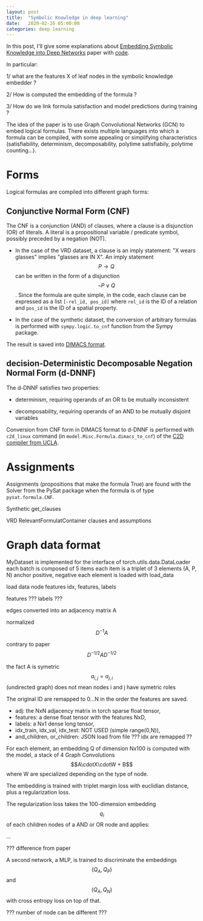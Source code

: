 ```yaml
---
layout: post
title:  "Symbolic Knowledge in deep learning"
date:   2020-02-26 05:00:00
categories: deep learning
---
```


In this post, I'll give some explanations about [Embedding Symbolic Knowledge into Deep Networks](https://arxiv.org/abs/1909.01161) paper with [code](https://github.com/ZiweiXU/LENSR).

In particular:

1/ what are the features X of leaf nodes in the symbolic knowledge embedder ?

2/ How is computed the embedding of the formula ?

3/ How do we link formula satisfaction and model predictions during training ?

The idea of the paper is to use Graph Convolutional Networks (GCN) to embed logical formulas. There exists multiple languages into which a formula can be compiled, with some appealing or simplifying characteristics (satisfiability, determinism, decomposability, polytime satisfiabily, polytime counting...).

# Forms

Logical formulas are compiled into different graph forms:

## Conjunctive Normal Form (CNF)

The CNF is a conjunction (AND) of clauses, where a clause is a disjunction (OR) of literals. A literal is a propositional variable / predicate symbol, possibly preceded by a negation (NOT).

- In the case of the VRD dataset, a clause is an imply statement: "X wears glasses" implies "glasses are IN X". An imply statement $$ P \rightarrow Q $$ can be written in the form of a disjunction $$ \neg P \lor Q $$. Since the formula are quite simple, in the code, each clause can be expressed as a list `[-rel_id, pos_id]` where `rel_id` is the ID of a relation and `pos_id` is the ID of a spatial property.

- In the case of the synthetic dataset, the conversion of arbitrary formulas is performed with `sympy.logic.to_cnf` function from the Sympy package.

The result is saved into [DIMACS format](http://www.satcompetition.org/2009/format-benchmarks2009.html).

## decision-Deterministic Decomposable Negation Normal Form (d-DNNF)

The d-DNNF satisfies two properties:

- determinism, requiring operands of an OR to be mutually inconsistent

- decomposability, requiring operands of an AND to be mutually disjoint variables

Conversion from CNF form in DIMACS format to d-DNNF is performed with `c2d_linux` command (in `model.Misc.Formula.dimacs_to_cnf`) of the [C2D compiler from UCLA](http://reasoning.cs.ucla.edu/c2d/).


# Assignments

Assignments (propositions that make the formula True) are found with the Solver from the PySat package when the formula is of type `pysat.formula.CNF`.

Synthetic get_clauses

VRD RelevantFormulatContainer
clauses and assumptions


# Graph data format

MyDataset is implemented for the interface of torch.utils.data.DataLoader
each batch is composed of 5 items
each item is a triplet of 3 elements (A, P, N) anchor positive, negative
each element is loaded with load_data

load data
node features
idx, features, labels

features ???
labels ???

edges
converted into an adjacency matrix A

normalized
$$ D^{-1} A $$

contrary to paper
$$ D^{-1/2} A D^{-1/2} $$

the fact A is symetric $$ a_{i,j} = a_{j,i} $$ (undirected graph) does not mean nodes i and j have symetric roles

The original ID are remapped to 0...N in the order the features are saved.

- adj: the NxN adjacency matrix in torch sparse float tensor,
- features: a dense float tensor with the features NxD,
- labels: a Nx1 dense long tensor,
- idx_train, idx_val, idx_test: NOT USED (simple range(0,N)),
- and_children, or_children: JSON load from file
??? idx are remapped ??

For each element, an embedding Q of dimension Nx100 is computed with the model, a stack of 4 Graph Convolutions $$A\cdotX\cdotW + B$$ where W are specialized depending on the type of node.

The embedding is trained with triplet margin loss with euclidian distance, plus a regularization loss.

The regularization loss takes the 100-dimension embedding $$ q_i $$ of each children nodes of a AND or OR node and applies:

...

??? difference from paper

A second network, a MLP, is trained to discriminate the embeddings $$ (Q_A, Q_P) $$ and $$ (Q_A, Q_N) $$ with cross entropy loss on top of that.

??? number of node can be different ???
